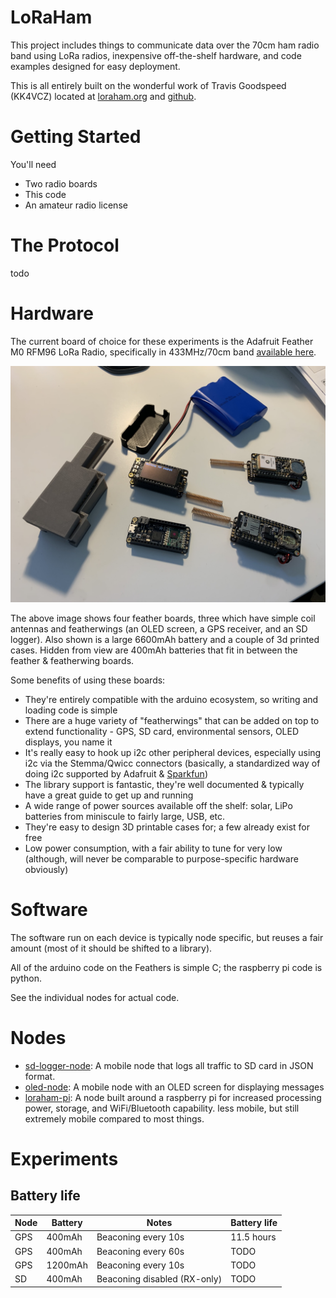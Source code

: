 # LoRaHam

This project includes things to communicate data over the 70cm ham radio band using LoRa radios,  inexpensive off-the-shelf hardware, and code examples designed for easy deployment.

This is all entirely built on the wonderful work of Travis Goodspeed (KK4VCZ) located at [loraham.org](https://loraham.org) and [github](https://github.com/travisgoodspeed/loraham/).

# Getting Started

You'll need 

- Two radio boards
- This code
- An amateur radio license

# The Protocol

todo

# Hardware

The current board of choice for these experiments is the Adafruit Feather M0 RFM96 LoRa Radio, specifically in 433MHz/70cm band [available here](https://www.adafruit.com/product/3179).

![image](images/feather-boards.jpg)

The above image shows four feather boards, three which have simple coil antennas and featherwings (an OLED screen, a GPS receiver, and an SD logger). Also shown is a large 6600mAh battery and a couple of 3d printed cases. Hidden from view are 400mAh batteries that fit in between the feather & featherwing boards.

Some benefits of using these boards:

- They're entirely compatible with the arduino ecosystem, so writing and loading code is simple
- There are a huge variety of "featherwings" that can be added on top to extend functionality - GPS, SD card, environmental sensors, OLED displays, you name it
- It's really easy to hook up i2c other peripheral devices, especially using i2c via the Stemma/Qwicc connectors (basically, a standardized way of doing i2c supported by Adafruit & [Sparkfun](https://www.sparkfun.com/qwiic))
- The library support is fantastic, they're well documented & typically have a great guide to get up and running
- A wide range of power sources available off the shelf: solar, LiPo batteries from miniscule to fairly large, USB, etc.
- They're easy to design 3D printable cases for; a few already exist for free
- Low power consumption, with a fair ability to tune for very low (although, will never be comparable to purpose-specific hardware obviously)

# Software

The software run on each device is typically node specific, but reuses a fair amount (most of it should be shifted to a library).

All of the arduino code on the Feathers is simple C; the raspberry pi code is python. 

See the individual nodes for actual code.

# Nodes

- [sd-logger-node](/sd-logger-node/): A mobile node that logs all traffic to SD card in JSON format.
- [oled-node](/oled-node/): A mobile node with an OLED screen for displaying messages
- [loraham-pi](/loraham-pi/): A node built around a raspberry pi for increased processing power, storage, and WiFi/Bluetooth capability. less mobile, but still extremely mobile compared to most things.

# Experiments

## Battery life

| Node | Battery | Notes | Battery life |
|-------|-------|-----| ---- |
| GPS| 400mAh | Beaconing every 10s |11.5 hours |
| GPS| 400mAh | Beaconing every 60s |TODO  |
| GPS| 1200mAh | Beaconing every 10s |TODO |
| SD| 400mAh | Beaconing disabled (RX-only) |TODO |

<!--- 
## Typical Range

todo

## Solar Power

todo

## GPS Topo mapping

todo

--> 